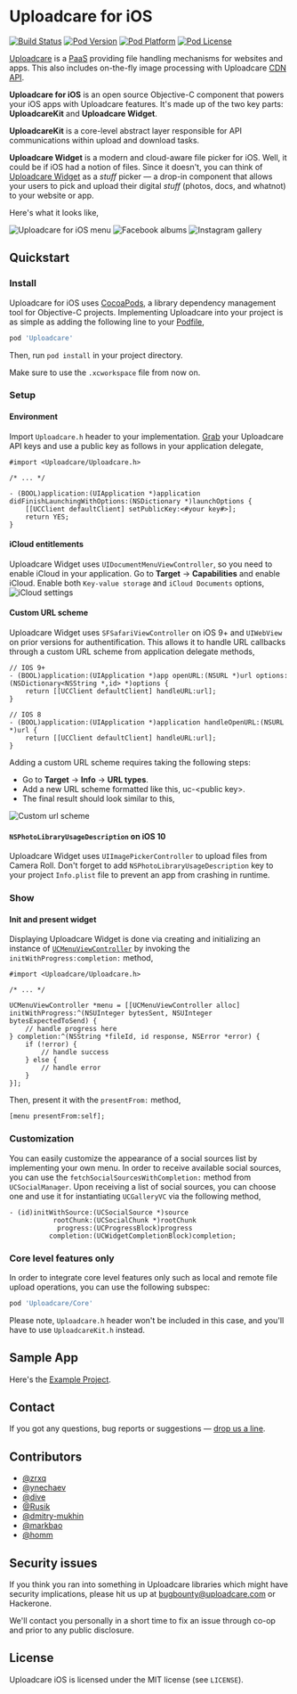 # Uploadcare for iOS

[![Build Status](https://travis-ci.org/uploadcare/uploadcare-ios.svg?branch=master)](https://travis-ci.org/uploadcare/uploadcare-ios)
[![Pod Version](https://img.shields.io/cocoapods/v/Uploadcare.svg)](http://cocoadocs.org/docsets/Uploadcare)
[![Pod Platform](https://img.shields.io/cocoapods/p/Uploadcare.svg)](http://cocoadocs.org/docsets/Uploadcare)
[![Pod License](http://img.shields.io/cocoapods/l/Uploadcare.svg)](https://opensource.org/licenses/MIT)


[Uploadcare](https://uploadcare.com) is a
[PaaS](https://en.wikipedia.org/wiki/Platform_as_a_service)
providing file handling mechanisms for websites and apps.
This also includes on-the-fly image processing
with Uploadcare [CDN API](https://uploadcare.com/documentation/cdn/).

**Uploadcare for iOS** is an open source Objective-C component that
powers your iOS apps with Uploadcare features.
It's made up of the two key parts: **UploadcareKit** and **Uploadcare Widget**.

**UploadcareKit** is a core-level abstract layer responsible
for API communications within upload and download tasks.

**Uploadcare Widget** is a modern and cloud-aware file picker for iOS.
Well, it could be if iOS had a notion of files. Since it doesn't, you
can think of [Uploadcare Widget](https://uploadcare.com/documentation/widget/)
as a *stuff* picker — a drop-in component that allows your users to pick
and upload their digital *stuff* (photos, docs, and whatnot) to your website
or app.

Here's what it looks like,

![Uploadcare for iOS menu](https://ucarecdn.com/6fd1868d-6cda-4282-b932-683fd1c0b837/-/stretch/off/-/resize/250x/) ![Facebook albums](https://ucarecdn.com/81da28a4-1522-4b44-8d03-8eea18b94dd4/-/stretch/off/-/resize/250x/)
![Instagram gallery](https://ucarecdn.com/2405cae1-e653-424f-af21-c244dda2d77f/-/stretch/off/-/resize/250x/)

## Quickstart

### Install

Uploadcare for iOS uses [CocoaPods](http://cocoapods.org),
a library dependency management tool for Objective-C projects.
Implementing Uploadcare into your project is as simple as adding
the following line to your
[Podfile](https://github.com/CocoaPods/CocoaPods/wiki/A-Podfile),

```ruby
pod 'Uploadcare'
```

Then, run `pod install` in your project directory.

Make sure to use the `.xcworkspace` file from now on.

### Setup
#### Environment

Import `Uploadcare.h` header to your implementation.
[Grab](http://kb.uploadcare.com/article/234-uc-project-and-account)
your Uploadcare API keys and use a public key
as follows in your application delegate,

```objc
#import <Uploadcare/Uploadcare.h>

/* ... */

- (BOOL)application:(UIApplication *)application didFinishLaunchingWithOptions:(NSDictionary *)launchOptions {
    [[UCClient defaultClient] setPublicKey:<#your key#>];
    return YES;
}
```

#### iCloud entitlements
Uploadcare Widget uses `UIDocumentMenuViewController`,
so you need to enable iCloud in your application. 
Go to **Target** -> **Capabilities** and enable iCloud.
Enable both `Key-value storage` and `iCloud Documents` options,
![iCloud settings](https://ucarecdn.com/738d9b6f-517d-417c-b048-d0d08a411e80/)

#### Custom URL scheme
Uploadcare Widget uses `SFSafariViewController` on iOS 9+ and
`UIWebView` on prior versions for authentification.
This allows it to handle URL callbacks through a custom URL
scheme from application delegate methods,

```objc
// IOS 9+
- (BOOL)application:(UIApplication *)app openURL:(NSURL *)url options:(NSDictionary<NSString *,id> *)options {
    return [[UCClient defaultClient] handleURL:url];
}

// IOS 8
- (BOOL)application:(UIApplication *)application handleOpenURL:(NSURL *)url {
    return [[UCClient defaultClient] handleURL:url];
}
```
Adding a custom URL scheme requires taking the following steps:

* Go to **Target** -> **Info** -> **URL types**.
* Add a new URL scheme formatted like this, uc-\<public key\>.
* The final result should look similar to this,

![Custom url scheme](https://ucarecdn.com/7426b014-7888-49dc-a44d-3c8655567796/)

#### `NSPhotoLibraryUsageDescription` on iOS 10
Uploadcare Widget uses `UIImagePickerController` to upload files
from Camera Roll. Don't forget to add `NSPhotoLibraryUsageDescription`
key to your project `Info.plist` file to prevent an app from crashing
in runtime.

### Show
#### Init and present widget

Displaying Uploadcare Widget is done via creating and initializing
an instance of 
[`UCMenuViewController`](https://github.com/uploadcare/uploadcare-ios/UploadcareWidget/UCMenuViewController.h)
by invoking the `initWithProgress:completion:` method,

```objc
#import <Uploadcare/Uploadcare.h>

/* ... */

UCMenuViewController *menu = [[UCMenuViewController alloc] initWithProgress:^(NSUInteger bytesSent, NSUInteger bytesExpectedToSend) {
    // handle progress here
} completion:^(NSString *fileId, id response, NSError *error) {
    if (!error) {
        // handle success
    } else {
        // handle error
    }
}];
```

Then, present it with the `presentFrom:` method,

```objc
[menu presentFrom:self];
```

### Customization

You can easily customize the appearance of a social sources list
by implementing your own menu.
In order to receive available social sources, you can use the
`fetchSocialSourcesWithCompletion:` method from `UCSocialManager`.
Upon receiving a list of social sources,
you can choose one and use it for instantiating
`UCGalleryVC` via the following method,

```objc
- (id)initWithSource:(UCSocialSource *)source
           rootChunk:(UCSocialChunk *)rootChunk
            progress:(UCProgressBlock)progress
          completion:(UCWidgetCompletionBlock)completion;
```

### Core level features only

In order to integrate core level features only such as local
and remote file upload operations, you can use the following subspec:

```ruby
pod 'Uploadcare/Core'
```

Please note, `Uploadcare.h` header won't be included in this case,
and you'll have to use `UploadcareKit.h` instead.

## Sample App

Here's the [Example Project](https://github.com/uploadcare/uploadcare-ios/tree/master/Example). 

## Contact

If you got any questions, bug reports or suggestions —
[drop us a line](mailto:hello@uploadcare.com).

## Contributors

- [@zrxq](https://github.com/zrxq)
- [@ynechaev](https://github.com/ynechaev)
- [@dive](https://github.com/dive)
- [@Rusik](https://github.com/Rusik)
- [@dmitry-mukhin](https://github.com/dmitry-mukhin)
- [@markbao](https://github.com/markbao)
- [@homm](https://github.com/homm)

## Security issues

If you think you ran into something in Uploadcare libraries
which might have security implications, please hit us up at
[bugbounty@uploadcare.com](mailto:bugbounty@uploadcare.com)
or Hackerone.

We'll contact you personally in a short time to fix an issue
through co-op and prior to any public disclosure.

## License 

Uploadcare iOS is licensed under the MIT license (see `LICENSE`).
